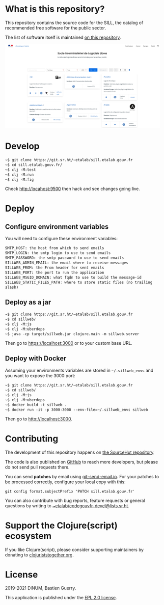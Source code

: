 
# What is this repository?

This repository contains the source code for the SILL, the catalog of
recommended free software for the public sector.

The list of software itself is maintained [on this repository](https://git.sr.ht/~etalab/sill).

![img](sillweb.png)


# Develop

    ~$ git clone https://git.sr.ht/~etalab/sill.etalab.gouv.fr
    ~$ cd sill.etalab.gouv.fr/
    ~$ clj -M:test
    ~$ clj -M:run
    ~$ clj -M:fig

Check <http://locahost:9500> then hack and see changes going live.


# Deploy


## Configure environment variables

You will need to configure these environment variables:

    SMTP_HOST: the host from which to send emails
    SMTP_LOGIN: the smtp login to use to send emails
    SMTP_PASSWORD: the smtp password to use to send emails
    SILLWEB_ADMIN_EMAIL: the email where to receive messages
    SILLWEB_FROM: the From header for sent emails
    SILLWEB_PORT: the port to run the application
    SILLWEB_MSGID_DOMAIN: what fqdn to use to build the message-id
    SILLWEB_STATIC_FILES_PATH: where to store static files (no trailing slash)


## Deploy as a jar

    ~$ git clone https://git.sr.ht/~etalab/sill.etalab.gouv.fr
    ~$ cd sillweb/
    ~$ clj -M:js
    ~$ clj -M:uberdeps
    ~$ java -cp target/sillweb.jar clojure.main -m sillweb.server

Then go to <https://localhost:3000> or to your custom base URL.


## Deploy with Docker

Assuming your environments variables are stored in `~/.sillweb_envs`
and you want to expose the 3000 port:

    ~$ git clone https://git.sr.ht/~etalab/sill.etalab.gouv.fr
    ~$ cd sillweb/
    ~$ clj -M:js
    ~$ clj -M:uberdeps
    ~$ docker build -t sillweb .
    ~$ docker run -it -p 3000:3000 --env-file=~/.sillweb_envs sillweb

Then go to <http://localhost:3000>.


# Contributing

The development of this repository happens on [the SourceHut
repository](https://git.sr.ht/~etalab/sill.etalab.gouv.fr).  

The code is also published on [GitHub](https://github.com/etalab/sill.etalab.gouv.fr) to reach more developers, but
please do not send pull requests there.

You can send **patches** by email using [git-send-email.io](https://git-send-email.io/).  For your
patches to be processed correctly, configure your local copy with
this:

    git config format.subjectPrefix 'PATCH sill.etalab.gouv.fr'

You can also contribute with bug reports, feature requests or general
questions by writing to [~etalab/codegouvfr-devel@lists.sr.ht](mailto:~etalab/codegouvfr-devel@lists.sr.ht).


# Support the Clojure(script) ecosystem

If you like Clojure(script), please consider supporting maintainers by
donating to [clojuriststogether.org](https://www.clojuriststogether.org).


# License

2019-2021 DINUM, Bastien Guerry.

This application is published under the [EPL 2.0 license](LICENSE).

